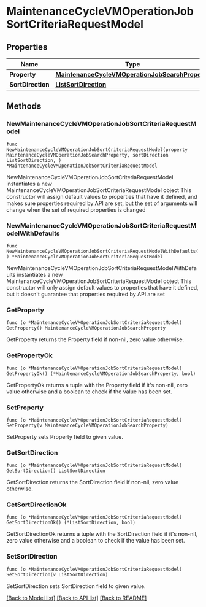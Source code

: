 # MaintenanceCycleVMOperationJobSortCriteriaRequestModel

## Properties

Name | Type | Description | Notes
------------ | ------------- | ------------- | -------------
**Property** | [**MaintenanceCycleVMOperationJobSearchProperty**](MaintenanceCycleVMOperationJobSearchProperty.md) |  | 
**SortDirection** | [**ListSortDirection**](ListSortDirection.md) |  | 

## Methods

### NewMaintenanceCycleVMOperationJobSortCriteriaRequestModel

`func NewMaintenanceCycleVMOperationJobSortCriteriaRequestModel(property MaintenanceCycleVMOperationJobSearchProperty, sortDirection ListSortDirection, ) *MaintenanceCycleVMOperationJobSortCriteriaRequestModel`

NewMaintenanceCycleVMOperationJobSortCriteriaRequestModel instantiates a new MaintenanceCycleVMOperationJobSortCriteriaRequestModel object
This constructor will assign default values to properties that have it defined,
and makes sure properties required by API are set, but the set of arguments
will change when the set of required properties is changed

### NewMaintenanceCycleVMOperationJobSortCriteriaRequestModelWithDefaults

`func NewMaintenanceCycleVMOperationJobSortCriteriaRequestModelWithDefaults() *MaintenanceCycleVMOperationJobSortCriteriaRequestModel`

NewMaintenanceCycleVMOperationJobSortCriteriaRequestModelWithDefaults instantiates a new MaintenanceCycleVMOperationJobSortCriteriaRequestModel object
This constructor will only assign default values to properties that have it defined,
but it doesn't guarantee that properties required by API are set

### GetProperty

`func (o *MaintenanceCycleVMOperationJobSortCriteriaRequestModel) GetProperty() MaintenanceCycleVMOperationJobSearchProperty`

GetProperty returns the Property field if non-nil, zero value otherwise.

### GetPropertyOk

`func (o *MaintenanceCycleVMOperationJobSortCriteriaRequestModel) GetPropertyOk() (*MaintenanceCycleVMOperationJobSearchProperty, bool)`

GetPropertyOk returns a tuple with the Property field if it's non-nil, zero value otherwise
and a boolean to check if the value has been set.

### SetProperty

`func (o *MaintenanceCycleVMOperationJobSortCriteriaRequestModel) SetProperty(v MaintenanceCycleVMOperationJobSearchProperty)`

SetProperty sets Property field to given value.


### GetSortDirection

`func (o *MaintenanceCycleVMOperationJobSortCriteriaRequestModel) GetSortDirection() ListSortDirection`

GetSortDirection returns the SortDirection field if non-nil, zero value otherwise.

### GetSortDirectionOk

`func (o *MaintenanceCycleVMOperationJobSortCriteriaRequestModel) GetSortDirectionOk() (*ListSortDirection, bool)`

GetSortDirectionOk returns a tuple with the SortDirection field if it's non-nil, zero value otherwise
and a boolean to check if the value has been set.

### SetSortDirection

`func (o *MaintenanceCycleVMOperationJobSortCriteriaRequestModel) SetSortDirection(v ListSortDirection)`

SetSortDirection sets SortDirection field to given value.



[[Back to Model list]](../README.md#documentation-for-models) [[Back to API list]](../README.md#documentation-for-api-endpoints) [[Back to README]](../README.md)


